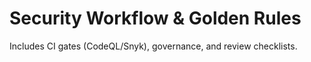 # Security Workflow & Golden Rules

Includes CI gates (CodeQL/Snyk), governance, and review checklists.

